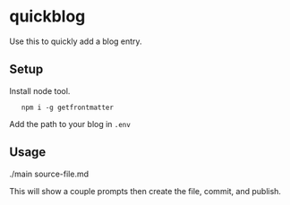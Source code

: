 # quickblog

Use this to quickly add a blog entry.


## Setup

Install node tool.
```
   npm i -g getfrontmatter
```

Add the path to your blog in `.env`


## Usage

./main source-file.md


This will show a couple prompts then create the file, commit, and publish.
